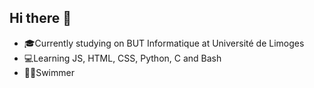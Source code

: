 ## Hi there 👋

- 🎓Currently studying on BUT Informatique at Université de Limoges
- 💻Learning JS, HTML, CSS, Python, C and Bash
- 🏊‍♂️Swimmer
